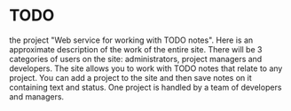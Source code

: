 # TODO
the project
"Web service for working with TODO notes".
Here is an approximate description of the work of the entire site.
There will be 3 categories of users on the site: administrators, project managers and developers.
The site allows you to work with TODO notes that relate to any project. You can
add a project to the site and then save notes on it containing text and status. One
project is handled by a team of developers and managers.